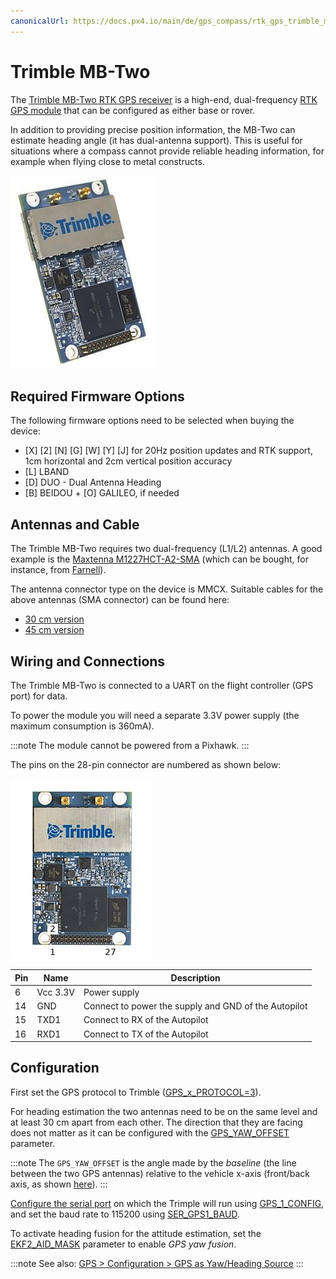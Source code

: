 ```yaml
---
canonicalUrl: https://docs.px4.io/main/de/gps_compass/rtk_gps_trimble_mb_two
---
```


# Trimble MB-Two

The [Trimble MB-Two RTK GPS receiver](https://www.trimble.com/Precision-GNSS/MB-Two-Board.aspx) is a high-end, dual-frequency [RTK GPS module](../gps_compass/rtk_gps.md) that can be configured as either base or rover.

In addition to providing precise position information, the MB-Two can estimate heading angle (it has dual-antenna support). This is useful for situations where a compass cannot provide reliable heading information, for example when flying close to metal constructs.

![MB-Two Hero image](../../assets/hardware/gps/rtk_trimble_two_gnss_hero.jpg)

## Required Firmware Options

The following firmware options need to be selected when buying the device:

- \[X\] \[2\] \[N\] \[G\] \[W\] \[Y\] \[J\] for 20Hz position updates and RTK support, 1cm horizontal and 2cm vertical position accuracy
- \[L\] LBAND
- \[D\] DUO - Dual Antenna Heading
- \[B\] BEIDOU + \[O\] GALILEO, if needed

## Antennas and Cable

The Trimble MB-Two requires two dual-frequency (L1/L2) antennas. A good example is the [Maxtenna M1227HCT-A2-SMA](http://www.maxtena.com/products/helicore/m1227hct-a2-sma/) (which can be bought, for instance, from [Farnell](https://uk.farnell.com/maxtena/m1227hct-a2-sma/antenna-1-217-1-25-1-565-1-61ghz/dp/2484959)).

The antenna connector type on the device is MMCX. Suitable cables for the above antennas (SMA connector) can be found here:

- [30 cm version](https://www.digikey.com/products/en?mpart=415-0073-012&v=24)
- [45 cm version](https://www.digikey.com/products/en?mpart=415-0073-018&v=24)

## Wiring and Connections

The Trimble MB-Two is connected to a UART on the flight controller (GPS port) for data.

To power the module you will need a separate 3.3V power supply (the maximum consumption is 360mA).

:::note
The module cannot be powered from a Pixhawk.
:::

The pins on the 28-pin connector are numbered as shown below:

![MB-Two Pinout](../../assets/hardware/gps/rtk_trimble_two_gnss_pinouts.jpg)

| Pin | Name     | Description                                          |
| --- | -------- | ---------------------------------------------------- |
| 6   | Vcc 3.3V | Power supply                                         |
| 14  | GND      | Connect to power the supply and GND of the Autopilot |
| 15  | TXD1     | Connect to RX of the Autopilot                       |
| 16  | RXD1     | Connect to TX of the Autopilot                       |

## Configuration

First set the GPS protocol to Trimble ([GPS_x_PROTOCOL=3](../advanced_config/parameter_reference.md#GPS_1_PROTOCOL)).

For heading estimation the two antennas need to be on the same level and at least 30 cm apart from each other. The direction that they are facing does not matter as it can be configured with the [GPS_YAW_OFFSET](../advanced_config/parameter_reference.md#GPS_YAW_OFFSET) parameter.

:::note
The `GPS_YAW_OFFSET` is the angle made by the *baseline* (the line between the two GPS antennas) relative to the vehicle x-axis (front/back axis, as shown [here](../config/flight_controller_orientation.md#calculating-orientation)).
:::

[Configure the serial port](../peripherals/serial_configuration.md) on which the Trimple will run using [GPS_1_CONFIG](../advanced_config/parameter_reference.md#GPS_1_CONFIG), and set the baud rate to 115200 using [SER_GPS1_BAUD](../advanced_config/parameter_reference.md#SER_GPS1_BAUD).

To activate heading fusion for the attitude estimation, set the [EKF2_AID_MASK](../advanced_config/parameter_reference.md#EKF2_AID_MASK) parameter to enable *GPS yaw fusion*.

:::note
See also: [GPS > Configuration > GPS as Yaw/Heading Source](../gps_compass/README.md#configuring-gps-as-yaw-heading-source)
:::
